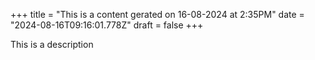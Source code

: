+++
title = "This is a content gerated on 16-08-2024 at 2:35PM"
date = "2024-08-16T09:16:01.778Z"
draft = false
+++

  This is a description
        